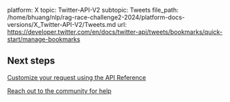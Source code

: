 platform: X
topic: Twitter-API-V2
subtopic: Tweets
file_path: /home/bhuang/nlp/rag-race-challenge2-2024/platform-docs-versions/X_Twitter-API-V2/Tweets.md
url: https://developer.twitter.com/en/docs/twitter-api/tweets/bookmarks/quick-start/manage-bookmarks

## Next steps

[Customize your request using the API Reference](https://developer.twitter.com/en/docs/twitter-api/tweets/bookmarks/api-reference "Customize your request using the API Reference")

[Reach out to the community for help](https://twittercommunity.com/ "Reach out to the community for help")